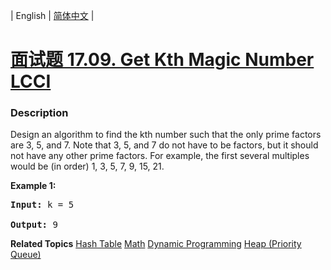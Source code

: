 | English | [简体中文](README.md) |

# [面试题 17.09. Get Kth Magic Number LCCI](https://leetcode.cn/problems/get-kth-magic-number-lcci)
 ### Description
<p>Design an algorithm to find the kth number such that the only prime factors are 3, 5, and 7. Note that 3, 5, and 7 do not have to be factors, but it should not have any other prime factors. For example, the first several multiples would be (in order) 1, 3, 5, 7, 9, 15, 21.</p>

<p><strong>Example 1:</strong></p>

<pre>
<strong>Input: </strong>k = 5

<strong>Output: </strong>9
</pre>

**Related Topics**  [Hash Table](https://leetcode.cn/tag/hash-table) [Math](https://leetcode.cn/tag/math) [Dynamic Programming](https://leetcode.cn/tag/dynamic-programming) [Heap (Priority Queue)](https://leetcode.cn/tag/heap-priority-queue) 